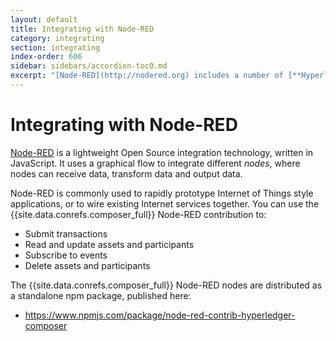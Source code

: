 ```yaml
---
layout: default
title: Integrating with Node-RED
category: integrating
section: integrating
index-order: 606
sidebar: sidebars/accordion-toc0.md
excerpt: "[Node-RED](http://nodered.org) includes a number of [**Hyperledger Composer _nodes_ allowing you to submit transactions, read, update and delete assets and participants, and subscribe to events.**](./node-red.html)"
---
```


# Integrating with Node-RED

[Node-RED](http://nodered.org) is a lightweight Open Source integration technology, written in JavaScript. It uses a graphical flow to integrate different _nodes_, where nodes can receive data, transform data and output data.

Node-RED is commonly used to rapidly prototype Internet of Things style applications, or to wire existing Internet services together.
You can use the {{site.data.conrefs.composer_full}} Node-RED contribution to:

- Submit transactions
- Read and update assets and participants
- Subscribe to events
- Delete assets and participants

The {{site.data.conrefs.composer_full}} Node-RED nodes are distributed as a standalone npm package, published here:
- https://www.npmjs.com/package/node-red-contrib-hyperledger-composer
